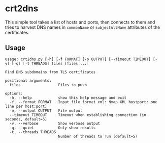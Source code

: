 # crt2dns

This simple tool takes a list of hosts and ports, then connects to them and tries to harvest DNS names in `commonName` or `subjectAltName` attributes of the certificates.

## Usage

```
usage: crt2dns.py [-h] [-f FORMAT] [-o OUTPUT] [--timeout TIMEOUT] [-v] [-q] [-t THREADS] files [files ...]

Find DNS subdomains from TLS certificates

positional arguments:
  files                 Files to push

options:
  -h, --help            show this help message and exit
  -f, --format FORMAT   Input file format xml: Nmap XML hostport: one line per host:port)
  -o, --output OUTPUT   File output
  --timeout TIMEOUT     Timeout when establishing connection (in seconds, default=5)
  -v, --verbose         Show verbose output
  -q, --quiet           Only show results
  -t, --threads THREADS
                        Number of threads to run (default=5)
```